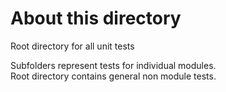 
# About this directory

Root directory for all unit tests

Subfolders represent tests for individual modules.\
Root directory contains general non module tests.
